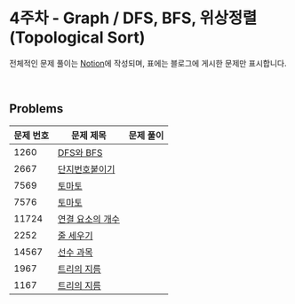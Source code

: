 # 4주차 - Graph / DFS, BFS, 위상정렬(Topological Sort)

전체적인 문제 풀이는 [Notion](https://ro-el.notion.site/DFS-BFS-641fa409a3914db38fed2af8aa24ec99)에 작성되며, 표에는 블로그에 게시한 문제만 표시합니다.

<br>

## Problems

| 문제 번호 | 문제 제목                                             | 문제 풀이    |
|-------|---------------------------------------------------|----|
| 1260    | [DFS와 BFS](https://www.acmicpc.net/problem/1260)   |    |
| 2667    | [단지번호붙이기](https://www.acmicpc.net/problem/2667)   |    |
| 7569    | [토마토](https://www.acmicpc.net/problem/7569)   |   |
| 7576    | [토마토](https://www.acmicpc.net/problem/7576)   |   |
| 11724    | [연결 요소의 개수](https://www.acmicpc.net/problem/11724)   |   |
| 2252    | [줄 세우기](https://www.acmicpc.net/problem/2252)   |   |
| 14567    | [선수 과목](https://www.acmicpc.net/problem/14567)   |   |
| 1967    | [트리의 지름](https://www.acmicpc.net/problem/1967)  |   |
| 1167    | [트리의 지름](https://www.acmicpc.net/problem/1167)  |   |

<br>
